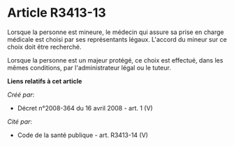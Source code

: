 # Article R3413-13

Lorsque la personne est mineure, le médecin qui assure sa prise en charge médicale est choisi par ses représentants légaux.
L'accord du mineur sur ce choix doit être recherché. 

Lorsque la personne est un majeur protégé, ce choix est effectué, dans les mêmes conditions, par l'administrateur légal ou le
tuteur.

**Liens relatifs à cet article**

_Créé par_:

  - Décret n°2008-364 du 16 avril 2008 - art. 1 (V)

_Cité par_:

  - Code de la santé publique - art. R3413-14 (V)
